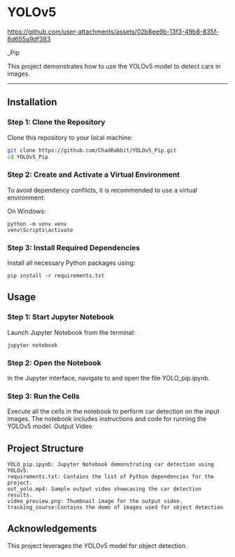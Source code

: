 # YOLOv5

https://github.com/user-attachments/assets/02b8ee9b-13f3-49b8-835f-8d655a9df383

_Pip

This project demonstrates how to use the YOLOv5 model to detect cars in images.

---

## Installation

### Step 1: Clone the Repository

Clone this repository to your local machine:

```bash
git clone https://github.com/ChadRabbit/YOLOv5_Pip.git
cd YOLOv5_Pip
```
### Step 2: Create and Activate a Virtual Environment

To avoid dependency conflicts, it is recommended to use a virtual environment:

On Windows:

    python -m venv venv
    venv\Scripts\activate

### Step 3: Install Required Dependencies

Install all necessary Python packages using:
```
pip install -r requirements.txt
```

## Usage
### Step 1: Start Jupyter Notebook

Launch Jupyter Notebook from the terminal:
```
jupyter notebook
```
### Step 2: Open the Notebook

In the Jupyter interface, navigate to and open the file YOLO_pip.ipynb.
### Step 3: Run the Cells

Execute all the cells in the notebook to perform car detection on the input images. The notebook includes instructions and code for running the YOLOv5 model.
Output Video


##  Project Structure

    YOLO_pip.ipynb: Jupyter Notebook demonstrating car detection using YOLOv5.
    requirements.txt: Contains the list of Python dependencies for the project.
    out_yolo.mp4: Sample output video showcasing the car detection results.
    video_preview.png: Thumbnail image for the output video.
    tracking_course:Contains the demo of images used for object detection

## Acknowledgements

This project leverages the YOLOv5 model for object detection.

